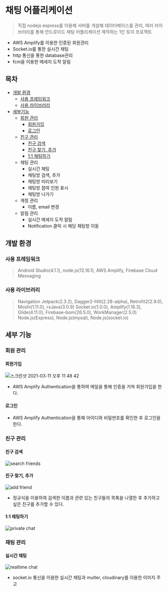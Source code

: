 # 채팅 어플리케이션
> 직접 nodejs express를 이용해 서버를 개설해 데이터베이스를 관리, 여러 라이브러리를 통해 안드로이드 채팅 어플리케이션 제작하는 1인 토이 프로젝트  
- AWS Amplify를 이용한 인증된 회원관리  
- Socket.io를 통한 실시간 채팅  
- http 통신을 통한 database관리  
- fcm을 이용한 메세지 도착 알림  

## 목차  
- [개발 환경](#개발-환경)  
  - [사용 프레임워크](#사용-프레임워크)  
  - [사용 라이브러리](#사용-라이브러리)  
- [세부기능](#세부-기능)  
  - [회원 관리](#회원-관리)  
    - [회원가입](#회원가입)  
    - [로그인](#로그인)
  - [친구 관리](#친구-관리)  
    - [친구 검색](#친구-검색)  
    - [친구 찾기, 추가](#친구-찾기,-추가)  
    - [1:1 채팅하기](#1:1-채팅하기)  
  - 채팅 관리  
    - 실시간 채팅  
    - 채팅방 검색, 추가    
    - 채팅방 미리보기  
    - 채팅방 참여 인원 표시  
    - 채팅방 나가기
  - 계정 관리  
    - 이름, email 변경  
  - 알림 관리  
    - 실시간 메세지 도착 알림  
    - Notification 클릭 시 해당 채팅방 이동  
    
## 개발 환경
### 사용 프레임워크  
> Android Studio(4.1.1), node.js(12.16.1), AWS Amplify, Firebase Cloud Messaging  

### 사용 라이브러리
> Navigation Jetpack(2.3.2), Dagger2-Hilt(2.28-alpha), Retrofit2(2.9.0), Moshi(1.11.0), rxJava(3.0.9)
> Socket.io(1.0.0), Amplify(1.16.3), Glide(4.11.0), Firebase-bom(26.5.0), WorkManager(2.5.0)
> Node.js(Express), Node.js(mysql), Node.js(socket.io)  
  
## 세부 기능  
### 회원 관리  
#### 회원가입  
![스크린샷 2021-03-11 오후 11 48 42](https://user-images.githubusercontent.com/48707020/110806580-8cf58180-82c5-11eb-8cc2-59f678f317de.png)  
- AWS Amplify Authentication을 통하여 메일을 통해 인증을 거쳐 회원가입을 한다.  
#### 로그인  
- AWS Amplify Authentication을 통해 아이디와 비밀번호를 확인한 후 로그인을 한다.  

### 친구 관리  
#### 친구 검색  
![search friends](https://user-images.githubusercontent.com/48707020/110806642-9aab0700-82c5-11eb-8fc3-3b0f1acadf6f.gif)  
  
#### 친구 찾기, 추가  
![add friend](https://user-images.githubusercontent.com/48707020/110806622-954dbc80-82c5-11eb-9bc3-ed7ebc8d8de7.gif)  
- 정규식을 이용하여 검색한 이름과 관련 있는 친구들의 목록을 나열한 후 추가하고 싶은 친구를 추가할 수 있다.  

#### 1:1 채팅하기
![private chat](https://user-images.githubusercontent.com/48707020/110807692-a64afd80-82c6-11eb-90a1-194b188e2b90.gif)  
  
### 채팅 관리
#### 실시간 채팅  
![realtime chat](https://user-images.githubusercontent.com/48707020/110809248-10b06d80-82c8-11eb-834e-7dd94fd65825.gif)  
- socket.io 통신을 이용한 실시간 채팅과 multer, cloudinary를 이용한 이미지 주고 
